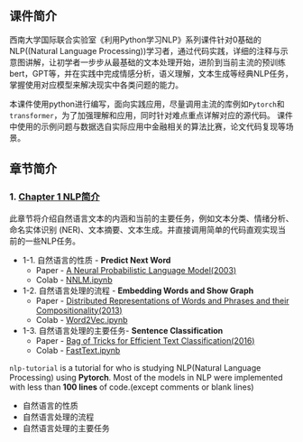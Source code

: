 ## 课件简介
西南大学国际联合实验室《利用Python学习NLP》系列课件针对0基础的NLP((Natural Language Processing))学习者，通过代码实践，详细的注释与示意图讲解，让初学者一步步从最基础的文本处理开始，进阶到当前主流的预训练bert，GPT等，并在实践中完成情感分析，语义理解，文本生成等经典NLP任务，掌握使用对应模型来解决现实中各类问题的能力。

本课件使用python进行编写，面向实践应用，尽量调用主流的库例如`Pytorch`和`transformer`，为了加强理解和应用，同时针对难点重点详解对应的源代码。
课件中使用的示例问题与数据选自实际应用中金融相关的算法比赛，论文代码复现等场景。

## 章节简介

### 1. [Chapter 1 NLP简介](https://github.com/superlin30/NLP-with-Python/blob/main/Chapter%201%20NLP%E7%AE%80%E4%BB%8B/Chapter%201%20NLP%E7%AE%80%E4%BB%8B.ipynb)
此章节将介绍自然语言文本的内涵和当前的主要任务，例如文本分类、情绪分析、命名实体识别 (NER)、文本摘要、文本生成。并直接调用简单的代码直观实现当前的一些NLP任务。


- 1-1. 自然语言的性质 - **Predict Next Word**
  - Paper -  [A Neural Probabilistic Language Model(2003)](http://www.jmlr.org/papers/volume3/bengio03a/bengio03a.pdf)
  - Colab - [NNLM.ipynb](https://github.com/superlin30/NLP-with-Python/blob/main/Chapter%201%20NLP%E7%AE%80%E4%BB%8B/Chapter%201%20NLP%E7%AE%80%E4%BB%8B.ipynb)
- 1-2. 自然语言处理的流程 - **Embedding Words and Show Graph**
  - Paper - [Distributed Representations of Words and Phrases
    and their Compositionality(2013)](https://papers.nips.cc/paper/5021-distributed-representations-of-words-and-phrases-and-their-compositionality.pdf)
  - Colab - [Word2Vec.ipynb](https://colab.research.google.com/github/graykode/nlp-tutorial/blob/master/1-2.Word2Vec/Word2Vec_Skipgram(Softmax).ipynb)
- 1-3. 自然语言处理的主要任务- **Sentence Classification**
  - Paper - [Bag of Tricks for Efficient Text Classification(2016)](https://arxiv.org/pdf/1607.01759.pdf)
  - Colab - [FastText.ipynb](https://colab.research.google.com/github/graykode/nlp-tutorial/blob/master/1-3.FastText/FastText.ipynb)

`nlp-tutorial` is a tutorial for who is studying NLP(Natural Language Processing) using **Pytorch**. Most of the models in NLP were implemented with less than **100 lines** of code.(except comments or blank lines)
* 自然语言的性质
* 自然语言处理的流程
* 自然语言处理的主要任务
